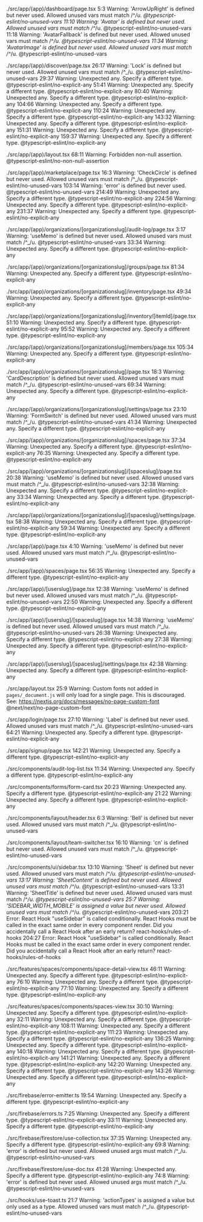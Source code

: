 ./src/app/(app)/dashboard/page.tsx
5:3  Warning: 'ArrowUpRight' is defined but never used. Allowed unused vars must match /^_/u.  @typescript-eslint/no-unused-vars
11:10  Warning: 'Avatar' is defined but never used. Allowed unused vars must match /^_/u.  @typescript-eslint/no-unused-vars
11:18  Warning: 'AvatarFallback' is defined but never used. Allowed unused vars must match /^_/u.  @typescript-eslint/no-unused-vars
11:34  Warning: 'AvatarImage' is defined but never used. Allowed unused vars must match /^_/u.  @typescript-eslint/no-unused-vars

./src/app/(app)/discover/page.tsx
26:17  Warning: 'Lock' is defined but never used. Allowed unused vars must match /^_/u.  @typescript-eslint/no-unused-vars
29:37  Warning: Unexpected any. Specify a different type.  @typescript-eslint/no-explicit-any
51:41  Warning: Unexpected any. Specify a different type.  @typescript-eslint/no-explicit-any
80:40  Warning: Unexpected any. Specify a different type.  @typescript-eslint/no-explicit-any
104:66  Warning: Unexpected any. Specify a different type.  @typescript-eslint/no-explicit-any
110:24  Warning: Unexpected any. Specify a different type.  @typescript-eslint/no-explicit-any
143:32  Warning: Unexpected any. Specify a different type.  @typescript-eslint/no-explicit-any
151:31  Warning: Unexpected any. Specify a different type.  @typescript-eslint/no-explicit-any
159:37  Warning: Unexpected any. Specify a different type.  @typescript-eslint/no-explicit-any

./src/app/(app)/layout.tsx
68:11  Warning: Forbidden non-null assertion.  @typescript-eslint/no-non-null-assertion

./src/app/(app)/marketplace/page.tsx
16:3  Warning: 'CheckCircle' is defined but never used. Allowed unused vars must match /^_/u.  @typescript-eslint/no-unused-vars
103:14  Warning: 'error' is defined but never used.  @typescript-eslint/no-unused-vars
214:49  Warning: Unexpected any. Specify a different type.  @typescript-eslint/no-explicit-any
224:56  Warning: Unexpected any. Specify a different type.  @typescript-eslint/no-explicit-any
231:37  Warning: Unexpected any. Specify a different type.  @typescript-eslint/no-explicit-any

./src/app/(app)/organizations/[organizationslug]/audit-log/page.tsx
3:17  Warning: 'useMemo' is defined but never used. Allowed unused vars must match /^_/u.  @typescript-eslint/no-unused-vars
33:34  Warning: Unexpected any. Specify a different type.  @typescript-eslint/no-explicit-any

./src/app/(app)/organizations/[organizationslug]/groups/page.tsx
81:34  Warning: Unexpected any. Specify a different type.  @typescript-eslint/no-explicit-any

./src/app/(app)/organizations/[organizationslug]/inventory/page.tsx
49:34  Warning: Unexpected any. Specify a different type.  @typescript-eslint/no-explicit-any

./src/app/(app)/organizations/[organizationslug]/inventory/[itemId]/page.tsx
51:10  Warning: Unexpected any. Specify a different type.  @typescript-eslint/no-explicit-any
95:52  Warning: Unexpected any. Specify a different type.  @typescript-eslint/no-explicit-any

./src/app/(app)/organizations/[organizationslug]/members/page.tsx
105:34  Warning: Unexpected any. Specify a different type.  @typescript-eslint/no-explicit-any

./src/app/(app)/organizations/[organizationslug]/page.tsx
18:3  Warning: 'CardDescription' is defined but never used. Allowed unused vars must match /^_/u.  @typescript-eslint/no-unused-vars
69:34  Warning: Unexpected any. Specify a different type.  @typescript-eslint/no-explicit-any

./src/app/(app)/organizations/[organizationslug]/settings/page.tsx
23:10  Warning: 'FormSwitch' is defined but never used. Allowed unused vars must match /^_/u.  @typescript-eslint/no-unused-vars
41:34  Warning: Unexpected any. Specify a different type.  @typescript-eslint/no-explicit-any

./src/app/(app)/organizations/[organizationslug]/spaces/page.tsx
37:34  Warning: Unexpected any. Specify a different type.  @typescript-eslint/no-explicit-any
76:35  Warning: Unexpected any. Specify a different type.  @typescript-eslint/no-explicit-any

./src/app/(app)/organizations/[organizationslug]/[spaceslug]/page.tsx
20:38  Warning: 'useMemo' is defined but never used. Allowed unused vars must match /^_/u.  @typescript-eslint/no-unused-vars
32:38  Warning: Unexpected any. Specify a different type.  @typescript-eslint/no-explicit-any
33:34  Warning: Unexpected any. Specify a different type.  @typescript-eslint/no-explicit-any

./src/app/(app)/organizations/[organizationslug]/[spaceslug]/settings/page.tsx
58:38  Warning: Unexpected any. Specify a different type.  @typescript-eslint/no-explicit-any
59:34  Warning: Unexpected any. Specify a different type.  @typescript-eslint/no-explicit-any

./src/app/(app)/page.tsx
4:10  Warning: 'useMemo' is defined but never used. Allowed unused vars must match /^_/u.  @typescript-eslint/no-unused-vars

./src/app/(app)/spaces/page.tsx
56:35  Warning: Unexpected any. Specify a different type.  @typescript-eslint/no-explicit-any

./src/app/(app)/[userslug]/page.tsx
12:38  Warning: 'useMemo' is defined but never used. Allowed unused vars must match /^_/u.  @typescript-eslint/no-unused-vars
22:50  Warning: Unexpected any. Specify a different type.  @typescript-eslint/no-explicit-any

./src/app/(app)/[userslug]/[spaceslug]/page.tsx
14:38  Warning: 'useMemo' is defined but never used. Allowed unused vars must match /^_/u.  @typescript-eslint/no-unused-vars
26:38  Warning: Unexpected any. Specify a different type.  @typescript-eslint/no-explicit-any
27:38  Warning: Unexpected any. Specify a different type.  @typescript-eslint/no-explicit-any

./src/app/(app)/[userslug]/[spaceslug]/settings/page.tsx
42:38  Warning: Unexpected any. Specify a different type.  @typescript-eslint/no-explicit-any

./src/app/layout.tsx
25:9  Warning: Custom fonts not added in `pages/_document.js` will only load for a single page. This is discouraged. See: https://nextjs.org/docs/messages/no-page-custom-font  @next/next/no-page-custom-font

./src/app/login/page.tsx
27:10  Warning: 'Label' is defined but never used. Allowed unused vars must match /^_/u.  @typescript-eslint/no-unused-vars 
64:21  Warning: Unexpected any. Specify a different type.  @typescript-eslint/no-explicit-any

./src/app/signup/page.tsx
142:21  Warning: Unexpected any. Specify a different type.  @typescript-eslint/no-explicit-any

./src/components/audit-log-list.tsx
11:34  Warning: Unexpected any. Specify a different type.  @typescript-eslint/no-explicit-any

./src/components/forms/form-card.tsx
20:23  Warning: Unexpected any. Specify a different type.  @typescript-eslint/no-explicit-any
21:22  Warning: Unexpected any. Specify a different type.  @typescript-eslint/no-explicit-any

./src/components/layout/header.tsx
6:3  Warning: 'Bell' is defined but never used. Allowed unused vars must match /^_/u.  @typescript-eslint/no-unused-vars    

./src/components/layout/team-switcher.tsx
16:10  Warning: 'cn' is defined but never used. Allowed unused vars must match /^_/u.  @typescript-eslint/no-unused-vars    

./src/components/ui/sidebar.tsx
13:10  Warning: 'Sheet' is defined but never used. Allowed unused vars must match /^_/u.  @typescript-eslint/no-unused-vars 
13:17  Warning: 'SheetContent' is defined but never used. Allowed unused vars must match /^_/u.  @typescript-eslint/no-unused-vars
13:31  Warning: 'SheetTitle' is defined but never used. Allowed unused vars must match /^_/u.  @typescript-eslint/no-unused-vars
25:7  Warning: 'SIDEBAR_WIDTH_MOBILE' is assigned a value but never used. Allowed unused vars must match /^_/u.  @typescript-eslint/no-unused-vars
203:21  Error: React Hook "useSidebar" is called conditionally. React Hooks must be called in the exact same order in every component render. Did you accidentally call a React Hook after an early return?  react-hooks/rules-of-hooks
204:27  Error: React Hook "useSidebar" is called conditionally. React Hooks must be called in the exact same order in every component render. Did you accidentally call a React Hook after an early return?  react-hooks/rules-of-hooks

./src/features/spaces/components/space-detail-view.tsx
46:11  Warning: Unexpected any. Specify a different type.  @typescript-eslint/no-explicit-any
76:10  Warning: Unexpected any. Specify a different type.  @typescript-eslint/no-explicit-any
77:10  Warning: Unexpected any. Specify a different type.  @typescript-eslint/no-explicit-any

./src/features/spaces/components/spaces-view.tsx
30:10  Warning: Unexpected any. Specify a different type.  @typescript-eslint/no-explicit-any
32:11  Warning: Unexpected any. Specify a different type.  @typescript-eslint/no-explicit-any
108:11  Warning: Unexpected any. Specify a different type.  @typescript-eslint/no-explicit-any
111:23  Warning: Unexpected any. Specify a different type.  @typescript-eslint/no-explicit-any
136:25  Warning: Unexpected any. Specify a different type.  @typescript-eslint/no-explicit-any
140:18  Warning: Unexpected any. Specify a different type.  @typescript-eslint/no-explicit-any
141:21  Warning: Unexpected any. Specify a different type.  @typescript-eslint/no-explicit-any
142:20  Warning: Unexpected any. Specify a different type.  @typescript-eslint/no-explicit-any
143:26  Warning: Unexpected any. Specify a different type.  @typescript-eslint/no-explicit-any

./src/firebase/error-emitter.ts
19:54  Warning: Unexpected any. Specify a different type.  @typescript-eslint/no-explicit-any

./src/firebase/errors.ts
7:25  Warning: Unexpected any. Specify a different type.  @typescript-eslint/no-explicit-any
33:11  Warning: Unexpected any. Specify a different type.  @typescript-eslint/no-explicit-any

./src/firebase/firestore/use-collection.tsx
37:35  Warning: Unexpected any. Specify a different type.  @typescript-eslint/no-explicit-any
69:8  Warning: 'error' is defined but never used. Allowed unused args must match /^_/u.  @typescript-eslint/no-unused-vars  

./src/firebase/firestore/use-doc.tsx
41:28  Warning: Unexpected any. Specify a different type.  @typescript-eslint/no-explicit-any
74:8  Warning: 'error' is defined but never used. Allowed unused args must match /^_/u.  @typescript-eslint/no-unused-vars  

./src/hooks/use-toast.ts
21:7  Warning: 'actionTypes' is assigned a value but only used as a type. Allowed unused vars must match /^_/u.  @typescript-eslint/no-unused-vars
